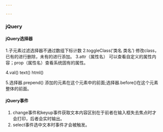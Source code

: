 ```yaml
---

---
```


### jQuery

#### jQuery选择器

1.子元素过滤选择器不通过数组下标计数
2.toggleClass(‘类名 类名’) 修改class，已有的进行删除，未有的进行添加。
3.attr（属性名） 可以查看自定义的属性内容；prop（属性名）查看系统固有的属性。

4.val() text() html()

5.选择器.prepend() 添加的元素在这个元素中的前面;选择器.before()在这个元素整体的前面。

#### jQuery事件

1. change事件和keyup事件获取文本内容区别在于前者在输入框失去焦点时才会打印，后者会实时输出。
2. select事件选中文本时事件才会被触发。